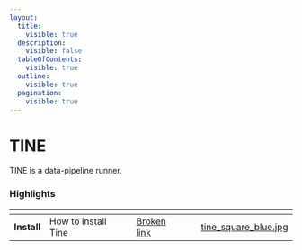 ```yaml
---
layout:
  title:
    visible: true
  description:
    visible: false
  tableOfContents:
    visible: true
  outline:
    visible: true
  pagination:
    visible: true
---
```


# TINE

TINE is a data-pipeline runner.&#x20;

### Highlights

<table data-column-title-hidden data-view="cards" data-full-width="true"><thead><tr><th></th><th></th><th data-type="content-ref"></th><th></th><th data-type="files"></th></tr></thead><tbody><tr><td><strong>Install</strong></td><td>How to install Tine</td><td><a href="broken-reference">Broken link</a></td><td></td><td><a href=".gitbook/assets/tine_square_blue.jpg">tine_square_blue.jpg</a></td></tr></tbody></table>

